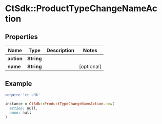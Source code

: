 # CtSdk::ProductTypeChangeNameAction

## Properties

| Name | Type | Description | Notes |
| ---- | ---- | ----------- | ----- |
| **action** | **String** |  |  |
| **name** | **String** |  | [optional] |

## Example

```ruby
require 'ct_sdk'

instance = CtSdk::ProductTypeChangeNameAction.new(
  action: null,
  name: null
)
```

